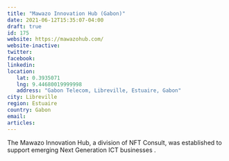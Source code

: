 ```yaml
---
title: "Mawazo Innovation Hub (Gabon)"
date: 2021-06-12T15:35:07-04:00
draft: true
id: 175
website: https://mawazohub.com/
website-inactive: 
twitter: 
facebook: 
linkedin: 
location: 
   lat: 0.3935071
   lng: 9.44680019999998
   address: "Gabon Telecom, Libreville, Estuaire, Gabon"
city: Libreville
region: Estuaire
country: Gabon
email: 
articles:
---
```

The Mawazo Innovation Hub, a division of NFT Consult, was established to support emerging Next Generation ICT businesses .
